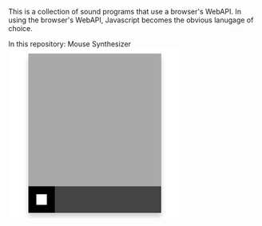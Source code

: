 This is a collection of sound programs that use a browser's WebAPI.
In using the browser's WebAPI, Javascript becomes the obvious lanugage of
choice.

In this repository:
Mouse Synthesizer
![Mouse Synthesizer](images/mouse_synth.png)
